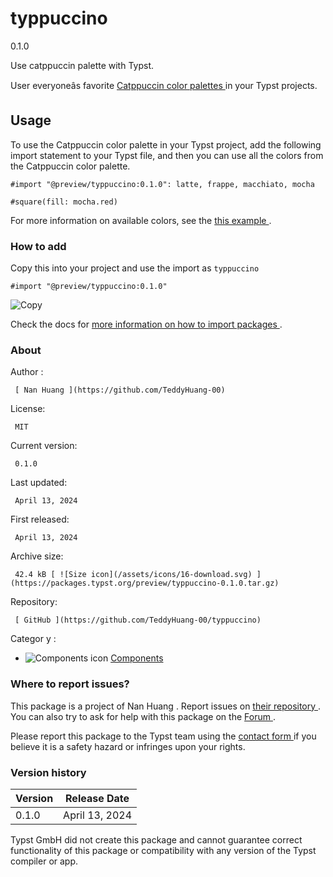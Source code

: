 #  typpuccino

0.1.0

Use catppuccin palette with Typst.

User everyoneâs favorite [ Catppuccin color palettes
](https://github.com/catppuccin/catppuccin) in your Typst projects.

##  Usage

To use the Catppuccin color palette in your Typst project, add the following
import statement to your Typst file, and then you can use all the colors from
the Catppuccin color palette.

    
    
    #import "@preview/typpuccino:0.1.0": latte, frappe, macchiato, mocha
    
    #square(fill: mocha.red)
    

For more information on available colors, see the [ this example
](https://github.com/typst/packages/raw/main/packages/preview/typpuccino/0.1.0/example.pdf)
.

###  How to add

Copy this into your project and use the import as  ` typpuccino `

    
    
    #import "@preview/typpuccino:0.1.0"

![Copy](/assets/icons/16-copy.svg)

Check the docs for  [ more information on how to import packages
](https://typst.app/docs/reference/scripting/#packages) .

###  About

Author  :

     [ Nan Huang ](https://github.com/TeddyHuang-00)
License:

     MIT 
Current version:

     0.1.0 
Last updated:

     April 13, 2024 
First released:

     April 13, 2024 
Archive size:

     42.4 kB [ ![Size icon](/assets/icons/16-download.svg) ](https://packages.typst.org/preview/typpuccino-0.1.0.tar.gz)
Repository:

     [ GitHub ](https://github.com/TeddyHuang-00/typpuccino)
Categor  y  :

    

  * ![Components icon](/assets/icons/16-package.svg) [ Components ](https://typst.app/universe/search/?category=components)

###  Where to report issues?

This  package  is a project of  Nan Huang  .  Report issues on  [ their
repository ](https://github.com/TeddyHuang-00/typpuccino) .  You can also try
to ask for help with this  package  on the  [ Forum ](https://forum.typst.app)
.

Please report this  package  to the Typst team using the  [ contact form
](https://typst.app/contact) if you believe it is a safety hazard or infringes
upon your rights.

###  Version history

Version  |  Release Date   
---|---  
0.1.0  |  April 13, 2024   
  
Typst GmbH did not create this  package  and cannot guarantee correct
functionality of this  package  or compatibility with any version of the Typst
compiler or app.


